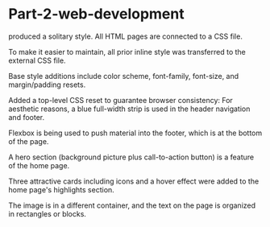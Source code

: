 # Part-2-web-development
produced a solitary style. All HTML pages are connected to a CSS file.

 To make it easier to maintain, all prior inline style was transferred to the external CSS file.


 Base style additions include color scheme, font-family, font-size, and margin/padding resets.

 Added a top-level CSS reset to guarantee browser consistency:
 For aesthetic reasons, a blue full-width strip is used in the header navigation and footer.

 Flexbox is being used to push material into the footer, which is at the bottom of the page.

 A hero section (background picture plus call-to-action button) is a feature of the home page.

 Three attractive cards including icons and a hover effect were added to the home page's highlights section.

 The image is in a different container, and the text on the page is organized in rectangles or blocks.
